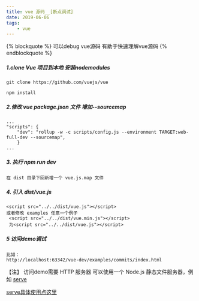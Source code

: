 ```yaml
---
title: vue 源码__[断点调试]
date: 2019-06-06
tags:
	- vue
---
```

{% blockquote %}
  可以debug vue源码 有助于快速理解vue源码
{% endblockquote %}
##### 1.clone Vue 项目到本地 安装nodemodules
    git clone https://github.com/vuejs/vue
    
    npm install
##### 2.修改 vue package.json  文件 增加--sourcemap
    ...
    "scripts": {
        "dev": "rollup -w -c scripts/config.js --environment TARGET:web-full-dev --sourcemap", 
        }
    ...    
##### 3. 执行 npm run dev 
    在 dist 目录下回新增一个 vue.js.map 文件
##### 4. 引入 dist/vue.js
    <script src="../../dist/vue.js"></script> 
    或者修改 examples 任意一个例子
     <script src="../../dist/vue.min.js"></script>
     为<script src="../../dist/vue.js"></script>
##### 5 访问demo调试
    比如：
    http://localhost:63342/vue-dev/examples/commits/index.html
   【注】
    访问demo需要 HTTP 服务器
    可以使用一个 Node.js 静态文件服务器，例如 [serve](https://github.com/zeit/serve) 
    
   [serve具体使用点这里](https://cli.vuejs.org/zh/guide/deployment.html#%E9%80%9A%E7%94%A8%E6%8C%87%E5%8D%97)
    
     